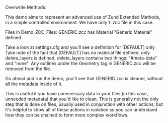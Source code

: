Overwrite Methods:

This demo aims to represent an advanced use of Zund Extended Methods, in a simple controlled environment.
We have only 1 .zcc file in this case.

Files in Demo_ZCC_Files:
GENERIC.zcc has Material "Generic Material" defined

Take a look at settings.cfg and you'll see a definition for [DEFAULT] only
Take note of the fact that [DEFAULT] has no material file defined, only delete_layers is defined.
delete_layers contains two things: "#meta-data" and "none". 
Any outlines under the Geometry tag in GENERIC.zcc will be removed from the file.

Go ahead and run the demo, you'll see that GENERIC.zcc is cleaner, without all the metadata inside of it.

This is useful if you have unnecessary data in your files (in this case, unneeded metadata) that you'd like
to clean. This is generally not the only step that is done on files, usually used in conjunction with other
actions, but it's helpful to show all of these actions in isolation so you can understand how they can be
chained to form more complex workflows.